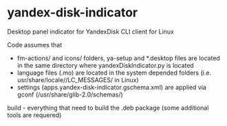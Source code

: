 # yandex-disk-indicator
Desktop panel indicator for YandexDisk CLI client for Linux

Code assumes that
- fm-actions/ and icons/ folders, ya-setup and *.desktop files are located in the same directory where yandexDiskIndicator.py is located
- language files (.mo) are located in the system depended folders (i.e. usr/share/locale/<LANG>/LC_MESSAGES/ in Linux)
- settings (apps.yandex-disk-indicator.gschema.xml) are applied via gconf (/usr/share/glib-2.0/schemas/)

build - everything that need to build the .deb package (some additional tools are requered)
